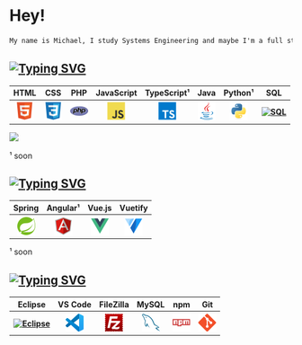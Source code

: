 # Hey!

```txt
My name is Michael, I study Systems Engineering and maybe I'm a full stack developer. I'm not sure yet 😅
```

[![Typing SVG](https://readme-typing-svg.herokuapp.com?font=Fira+Code&duration=10000&pause=5000&color=F7F7F7&vCenter=true&width=435&height=30&lines=Languages)](https://git.io/typing-svg)
---

<table>
  <tr>
    <th>
      HTML
    </th>
    <th>
      CSS
    </th>
    <th>
      PHP
    </th>
    <th>
      JavaScript
    </th>
    <th>
      TypeScript¹
    </th>
    <th>
      Java
    </th>
    <th>
      Python¹
    </th>
    <th>
      SQL
    </th>
  </tr>
  <tr>
    <th>
      <a href="#">
        <img src="https://github.com/devicons/devicon/blob/master/icons/html5/html5-original.svg" width="32" alt="HTML5" />
      </a>
    </th>
    <th>
      <a href="#">
        <img src="https://github.com/devicons/devicon/blob/master/icons/css3/css3-original.svg" width="32" alt="CSS3" />
      </a>
    </th>
    <th>
      <a href="https://www.php.net/">
        <img src="https://github.com/devicons/devicon/blob/master/icons/php/php-original.svg" width="32" alt="PHP" />
      </a>
    </th>
    <th>
      <a href="#">
        <img src="https://github.com/devicons/devicon/blob/master/icons/javascript/javascript-original.svg" width="32" alt="JavaScript" />
      </a>
    </th>
    <th>
      <a href="https://www.typescriptlang.org/">
        <img src="https://github.com/devicons/devicon/blob/master/icons/typescript/typescript-original.svg" width="32" alt="TypeScript" />
      </a>
    </th>
    <th>
      <a href="https://www.java.com/">
        <img src="https://github.com/devicons/devicon/blob/master/icons/java/java-original.svg" width="32" alt="Java" />
      </a>
    </th>
    <th>
      <a href="https://www.python.org/">
        <img src="https://github.com/devicons/devicon/blob/master/icons/python/python-original.svg" width="32" alt="Python" />
      </a>
    </th>
    <th>
      <a href="#">
        <img src="https://www.svgrepo.com/show/341068/sql.svg" width="32" alt="SQL" />
      </a>
    </th>
  </tr>
</table>

<img src="https://github-readme-stats.vercel.app/api/top-langs/?username=mickeida&layout=compact&theme=github_dark"/>

¹ soon

[![Typing SVG](https://readme-typing-svg.herokuapp.com?font=Fira+Code&duration=10000&pause=5000&color=F7F7F7&vCenter=true&width=435&height=30&lines=Frameworks)](https://git.io/typing-svg)
---

<table>
  <tr>
    <th>
      Spring
    </th>
    <th>
      Angular¹
    </th>
    <th>
      Vue.js
    </th>
    <th>
      Vuetify
    </th>
  </tr>
  <tr>
    <th>
      <a href="https://spring.io/">
        <img src="https://github.com/devicons/devicon/blob/master/icons/spring/spring-original.svg" width="32" alt="Spring" />
      </a>
    </th>
    <th>
      <a href="https://angular.io/">
        <img src="https://github.com/devicons/devicon/blob/master/icons/angularjs/angularjs-original.svg" width="32" alt="Vuetify" />
      </a>
    </th>
    <th>
      <a href="https://vuejs.org/">
        <img src="https://github.com/devicons/devicon/blob/master/icons/vuejs/vuejs-original.svg" width="32" alt="Vue.js" />
      </a>
    </th>
    <th>
      <a href="https://vuetifyjs.com/">
        <img src="https://github.com/devicons/devicon/blob/master/icons/vuetify/vuetify-original.svg" width="32" alt="Vuetify" />
      </a>
    </th>
  </tr>
 </table>

¹ soon

[![Typing SVG](https://readme-typing-svg.herokuapp.com?font=Fira+Code&duration=10000&pause=5000&color=F7F7F7&vCenter=true&width=435&height=30&lines=Tools)](https://git.io/typing-svg)
---

<table>
  <tr>
    <th>
      Eclipse
    </th>
    <th>
      VS Code
    </th>
    <th>
      FileZilla
    </th>
    <th>
      MySQL
    </th>
    <th>
      npm
    </th>
    <th>
      Git
    </th>
  </tr>
  <tr>
    <th>
      <a href="https://code.visualstudio.com/">
        <img src="https://www.svgrepo.com/show/353685/eclipse-icon.svg" width="32" alt="Eclipse" />
      </a>
    </th>
    <th>
      <a href="https://code.visualstudio.com/">
        <img src="https://github.com/devicons/devicon/blob/master/icons/vscode/vscode-original.svg" width="32" alt="VS Code" />
      </a>
    </th>
    <th>
      <a href="https://filezilla-project.org/">
        <img src="https://github.com/devicons/devicon/blob/master/icons/filezilla/filezilla-plain.svg" width="32" alt="FileZilla" />
      </a>
    </th>
    <th>
      <a href="https://www.mysql.com/">
        <img src="https://github.com/devicons/devicon/blob/master/icons/mysql/mysql-original.svg" width="32" alt="MySQL" />
      </a>
    </th>
    <th>
      <a href="https://www.npmjs.com/">
        <img src="https://github.com/devicons/devicon/blob/master/icons/npm/npm-original-wordmark.svg" width="32" alt="npm" />
      </a>
    </th>
    <th>
      <a href="https://git-scm.com/">
        <img src="https://github.com/devicons/devicon/blob/master/icons/git/git-original.svg" width="32" alt="Git" />
      </a>
    </th>
  </tr>
 </table>
 
